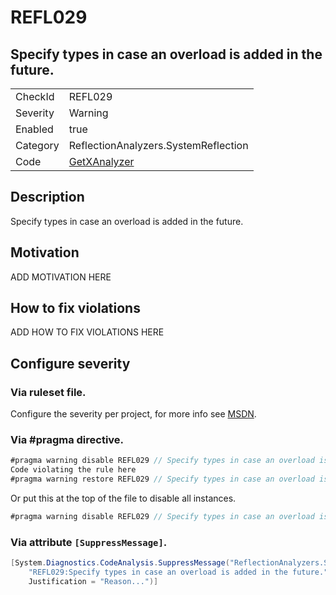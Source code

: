 # REFL029
## Specify types in case an overload is added in the future.

<!-- start generated table -->
<table>
  <tr>
    <td>CheckId</td>
    <td>REFL029</td>
  </tr>
  <tr>
    <td>Severity</td>
    <td>Warning</td>
  </tr>
  <tr>
    <td>Enabled</td>
    <td>true</td>
  </tr>
  <tr>
    <td>Category</td>
    <td>ReflectionAnalyzers.SystemReflection</td>
  </tr>
  <tr>
    <td>Code</td>
    <td><a href="https://github.com/DotNetAnalyzers/ReflectionAnalyzers/blob/master/ReflectionAnalyzers/NodeAnalzers/GetXAnalyzer.cs">GetXAnalyzer</a></td>
  </tr>
</table>
<!-- end generated table -->

## Description

Specify types in case an overload is added in the future.

## Motivation

ADD MOTIVATION HERE

## How to fix violations

ADD HOW TO FIX VIOLATIONS HERE

<!-- start generated config severity -->
## Configure severity

### Via ruleset file.

Configure the severity per project, for more info see [MSDN](https://msdn.microsoft.com/en-us/library/dd264949.aspx).

### Via #pragma directive.
```C#
#pragma warning disable REFL029 // Specify types in case an overload is added in the future.
Code violating the rule here
#pragma warning restore REFL029 // Specify types in case an overload is added in the future.
```

Or put this at the top of the file to disable all instances.
```C#
#pragma warning disable REFL029 // Specify types in case an overload is added in the future.
```

### Via attribute `[SuppressMessage]`.

```C#
[System.Diagnostics.CodeAnalysis.SuppressMessage("ReflectionAnalyzers.SystemReflection", 
    "REFL029:Specify types in case an overload is added in the future.", 
    Justification = "Reason...")]
```
<!-- end generated config severity -->